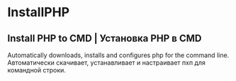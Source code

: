 # InstallPHP
## Install PHP to CMD | Установка PHP в CMD
Automatically downloads, installs and configures php for the command line.  
Автоматически скачивает, устанавливает и настраивает пхп для командной строки.

